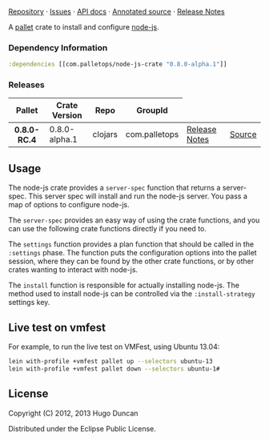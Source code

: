 [Repository](https://github.com/pallet/node-js-crate) &#xb7;
[Issues](https://github.com/pallet/node-js-crate/issues) &#xb7;
[API docs](http://palletops.com/node-js-crate/0.8/api) &#xb7;
[Annotated source](http://palletops.com/node-js-crate/0.8/annotated/uberdoc.html) &#xb7;
[Release Notes](https://github.com/pallet/node-js-crate/blob/develop/ReleaseNotes.md)

A [pallet](http://palletops.com/) crate to install and configure
 [node-js](http://nodejs.org).

### Dependency Information

```clj
:dependencies [[com.palletops/node-js-crate "0.8.0-alpha.1"]]
```

### Releases

<table>
<thead>
  <tr><th>Pallet</th><th>Crate Version</th><th>Repo</th><th>GroupId</th></tr>
</thead>
<tbody>
  <tr>
    <th>0.8.0-RC.4</th>
    <td>0.8.0-alpha.1</td>
    <td>clojars</td>
    <td>com.palletops</td>
    <td><a href='https://github.com/pallet/node-js-crate/blob/0.8.0-alpha.1/ReleaseNotes.md'>Release Notes</a></td>
    <td><a href='https://github.com/pallet/node-js-crate/blob/0.8.0-alpha.1/'>Source</a></td>
  </tr>
</tbody>
</table>

## Usage

The node-js crate provides a `server-spec` function that returns a
server-spec. This server spec will install and run the node-js server.
You pass a map of options to configure node-js.

The `server-spec` provides an easy way of using the crate functions, and you can
use the following crate functions directly if you need to.

The `settings` function provides a plan function that should be called in the
`:settings` phase.  The function puts the configuration options into the pallet
session, where they can be found by the other crate functions, or by other
crates wanting to interact with node-js.

The `install` function is responsible for actually installing node-js.
The method used to install node-js can be controlled via the
`:install-strategy` settings key.

## Live test on vmfest

For example, to run the live test on VMFest, using Ubuntu 13.04:

```sh
lein with-profile +vmfest pallet up --selectors ubuntu-13
lein with-profile +vmfest pallet down --selectors ubuntu-1#
```

## License

Copyright (C) 2012, 2013 Hugo Duncan

Distributed under the Eclipse Public License.

